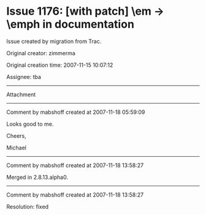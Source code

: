 # Issue 1176: [with patch] \em -> \emph in documentation

Issue created by migration from Trac.

Original creator: zimmerma

Original creation time: 2007-11-15 10:07:12

Assignee: tba




---

Attachment


---

Comment by mabshoff created at 2007-11-18 05:59:09

Looks good to me.

Cheers,

Michael


---

Comment by mabshoff created at 2007-11-18 13:58:27

Merged in 2.8.13.alpha0.


---

Comment by mabshoff created at 2007-11-18 13:58:27

Resolution: fixed
